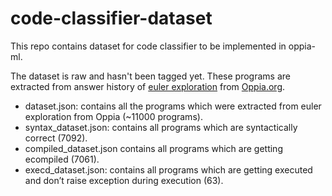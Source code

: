 # code-classifier-dataset
This repo contains dataset for code classifier to be implemented in oppia-ml.

The dataset is raw and hasn't been tagged yet. These programs are extracted from answer history
of [euler exploration](https://www.oppia.org/explore/1) from [Oppia.org](https://www.oppia.org).

* dataset.json: contains all the programs which were extracted from euler exploration from Oppia (~11000 programs).
* syntax_dataset.json: contains all programs which are syntactically correct (7092).
* compiled_dataset.json contains all programs which are getting ecompiled (7061).
* execd_dataset.json: contains all programs which are getting executed and don’t raise exception during execution (63).
